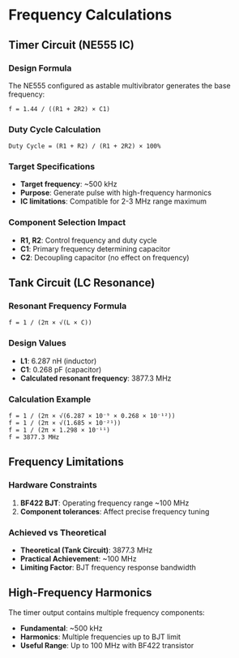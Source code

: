 # Frequency Calculations

## Timer Circuit (NE555 IC)

### Design Formula
The NE555 configured as astable multivibrator generates the base frequency:

```
f = 1.44 / ((R1 + 2R2) × C1)
```

### Duty Cycle Calculation
```
Duty Cycle = (R1 + R2) / (R1 + 2R2) × 100%
```

### Target Specifications
- **Target frequency**: ~500 kHz
- **Purpose**: Generate pulse with high-frequency harmonics
- **IC limitations**: Compatible for 2-3 MHz range maximum

### Component Selection Impact
- **R1, R2**: Control frequency and duty cycle
- **C1**: Primary frequency determining capacitor
- **C2**: Decoupling capacitor (no effect on frequency)

## Tank Circuit (LC Resonance)

### Resonant Frequency Formula
```
f = 1 / (2π × √(L × C))
```

### Design Values
- **L1**: 6.287 nH (inductor)
- **C1**: 0.268 pF (capacitor) 
- **Calculated resonant frequency**: 3877.3 MHz

### Calculation Example
```
f = 1 / (2π × √(6.287 × 10⁻⁹ × 0.268 × 10⁻¹²))
f = 1 / (2π × √(1.685 × 10⁻²¹))
f = 1 / (2π × 1.298 × 10⁻¹¹)
f = 3877.3 MHz
```

## Frequency Limitations

### Hardware Constraints
1. **BF422 BJT**: Operating frequency range ~100 MHz
2. **Component tolerances**: Affect precise frequency tuning

### Achieved vs Theoretical
- **Theoretical (Tank Circuit)**: 3877.3 MHz
- **Practical Achievement**: ~100 MHz
- **Limiting Factor**: BJT frequency response bandwidth

## High-Frequency Harmonics

The timer output contains multiple frequency components:
- **Fundamental**: ~500 kHz
- **Harmonics**: Multiple frequencies up to BJT limit
- **Useful Range**: Up to 100 MHz with BF422 transistor
